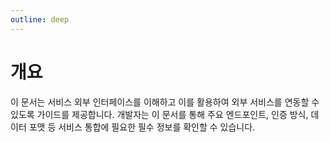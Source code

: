 ```yaml
---
outline: deep
---
```


# 개요

이 문서는 서비스 외부 인터페이스를 이해하고 이를 활용하여 외부 서비스를 연동할 수 있도록 가이드를 제공합니다. 개발자는 이 문서를 통해 주요 엔드포인트, 인증 방식, 데이터 포맷 등 서비스 통합에 필요한 필수 정보를 확인할 수 있습니다.


